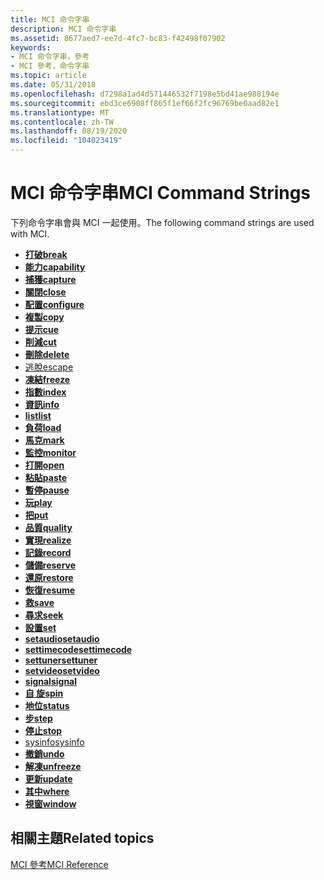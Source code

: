 ```yaml
---
title: MCI 命令字串
description: MCI 命令字串
ms.assetid: 8677aed7-ee7d-4fc7-bc83-f42498f07902
keywords:
- MCI 命令字串，參考
- MCI 參考，命令字串
ms.topic: article
ms.date: 05/31/2018
ms.openlocfilehash: d7298a1ad4d571446532f7198e5bd41ae988194e
ms.sourcegitcommit: ebd3ce6908ff865f1ef66f2fc96769be0aad82e1
ms.translationtype: MT
ms.contentlocale: zh-TW
ms.lasthandoff: 08/19/2020
ms.locfileid: "104023419"
---
```

# <a name="mci-command-strings"></a><span data-ttu-id="fd013-105">MCI 命令字串</span><span class="sxs-lookup"><span data-stu-id="fd013-105">MCI Command Strings</span></span>

<span data-ttu-id="fd013-106">下列命令字串會與 MCI 一起使用。</span><span class="sxs-lookup"><span data-stu-id="fd013-106">The following command strings are used with MCI.</span></span>

-   [<span data-ttu-id="fd013-107">**打破**</span><span class="sxs-lookup"><span data-stu-id="fd013-107">**break**</span></span>](break.md)
-   [<span data-ttu-id="fd013-108">**能力**</span><span class="sxs-lookup"><span data-stu-id="fd013-108">**capability**</span></span>](capability.md)
-   [<span data-ttu-id="fd013-109">**捕獲**</span><span class="sxs-lookup"><span data-stu-id="fd013-109">**capture**</span></span>](capture.md)
-   [<span data-ttu-id="fd013-110">**關閉**</span><span class="sxs-lookup"><span data-stu-id="fd013-110">**close**</span></span>](close.md)
-   [<span data-ttu-id="fd013-111">**配置**</span><span class="sxs-lookup"><span data-stu-id="fd013-111">**configure**</span></span>](configure.md)
-   [<span data-ttu-id="fd013-112">**複製**</span><span class="sxs-lookup"><span data-stu-id="fd013-112">**copy**</span></span>](copy.md)
-   [<span data-ttu-id="fd013-113">**提示**</span><span class="sxs-lookup"><span data-stu-id="fd013-113">**cue**</span></span>](cue.md)
-   [<span data-ttu-id="fd013-114">**削減**</span><span class="sxs-lookup"><span data-stu-id="fd013-114">**cut**</span></span>](cut.md)
-   [<span data-ttu-id="fd013-115">**刪除**</span><span class="sxs-lookup"><span data-stu-id="fd013-115">**delete**</span></span>](delete.md)
-   [<span data-ttu-id="fd013-116">逃脫</span><span class="sxs-lookup"><span data-stu-id="fd013-116">escape</span></span>](escape.md)
-   [<span data-ttu-id="fd013-117">**凍結**</span><span class="sxs-lookup"><span data-stu-id="fd013-117">**freeze**</span></span>](freeze.md)
-   [<span data-ttu-id="fd013-118">**指數**</span><span class="sxs-lookup"><span data-stu-id="fd013-118">**index**</span></span>](./windows-multimedia-start-page.md)
-   [<span data-ttu-id="fd013-119">**資訊**</span><span class="sxs-lookup"><span data-stu-id="fd013-119">**info**</span></span>](info.md)
-   [<span data-ttu-id="fd013-120">**list**</span><span class="sxs-lookup"><span data-stu-id="fd013-120">**list**</span></span>](list.md)
-   [<span data-ttu-id="fd013-121">**負荷**</span><span class="sxs-lookup"><span data-stu-id="fd013-121">**load**</span></span>](load.md)
-   [<span data-ttu-id="fd013-122">**馬克**</span><span class="sxs-lookup"><span data-stu-id="fd013-122">**mark**</span></span>](mark.md)
-   [<span data-ttu-id="fd013-123">**監控**</span><span class="sxs-lookup"><span data-stu-id="fd013-123">**monitor**</span></span>](monitor.md)
-   [<span data-ttu-id="fd013-124">**打開**</span><span class="sxs-lookup"><span data-stu-id="fd013-124">**open**</span></span>](open.md)
-   [<span data-ttu-id="fd013-125">**粘貼**</span><span class="sxs-lookup"><span data-stu-id="fd013-125">**paste**</span></span>](paste.md)
-   [<span data-ttu-id="fd013-126">**暫停**</span><span class="sxs-lookup"><span data-stu-id="fd013-126">**pause**</span></span>](pause.md)
-   [<span data-ttu-id="fd013-127">**玩**</span><span class="sxs-lookup"><span data-stu-id="fd013-127">**play**</span></span>](play.md)
-   [<span data-ttu-id="fd013-128">**把**</span><span class="sxs-lookup"><span data-stu-id="fd013-128">**put**</span></span>](put.md)
-   [<span data-ttu-id="fd013-129">**品質**</span><span class="sxs-lookup"><span data-stu-id="fd013-129">**quality**</span></span>](quality.md)
-   [<span data-ttu-id="fd013-130">**實現**</span><span class="sxs-lookup"><span data-stu-id="fd013-130">**realize**</span></span>](realize.md)
-   [<span data-ttu-id="fd013-131">**記錄**</span><span class="sxs-lookup"><span data-stu-id="fd013-131">**record**</span></span>](record.md)
-   [<span data-ttu-id="fd013-132">**儲備**</span><span class="sxs-lookup"><span data-stu-id="fd013-132">**reserve**</span></span>](reserve.md)
-   [<span data-ttu-id="fd013-133">**還原**</span><span class="sxs-lookup"><span data-stu-id="fd013-133">**restore**</span></span>](restore.md)
-   [<span data-ttu-id="fd013-134">**恢復**</span><span class="sxs-lookup"><span data-stu-id="fd013-134">**resume**</span></span>](resume.md)
-   [<span data-ttu-id="fd013-135">**救**</span><span class="sxs-lookup"><span data-stu-id="fd013-135">**save**</span></span>](save.md)
-   [<span data-ttu-id="fd013-136">**尋求**</span><span class="sxs-lookup"><span data-stu-id="fd013-136">**seek**</span></span>](seek.md)
-   [<span data-ttu-id="fd013-137">**設置**</span><span class="sxs-lookup"><span data-stu-id="fd013-137">**set**</span></span>](set.md)
-   [<span data-ttu-id="fd013-138">**setaudio**</span><span class="sxs-lookup"><span data-stu-id="fd013-138">**setaudio**</span></span>](setaudio.md)
-   [<span data-ttu-id="fd013-139">**settimecode**</span><span class="sxs-lookup"><span data-stu-id="fd013-139">**settimecode**</span></span>](settimecode.md)
-   [<span data-ttu-id="fd013-140">**settuner**</span><span class="sxs-lookup"><span data-stu-id="fd013-140">**settuner**</span></span>](settuner.md)
-   [<span data-ttu-id="fd013-141">**setvideo**</span><span class="sxs-lookup"><span data-stu-id="fd013-141">**setvideo**</span></span>](setvideo.md)
-   [<span data-ttu-id="fd013-142">**signal**</span><span class="sxs-lookup"><span data-stu-id="fd013-142">**signal**</span></span>](signal.md)
-   [<span data-ttu-id="fd013-143">**自 旋**</span><span class="sxs-lookup"><span data-stu-id="fd013-143">**spin**</span></span>](spin.md)
-   [<span data-ttu-id="fd013-144">**地位**</span><span class="sxs-lookup"><span data-stu-id="fd013-144">**status**</span></span>](status.md)
-   [<span data-ttu-id="fd013-145">**步**</span><span class="sxs-lookup"><span data-stu-id="fd013-145">**step**</span></span>](step.md)
-   [<span data-ttu-id="fd013-146">**停止**</span><span class="sxs-lookup"><span data-stu-id="fd013-146">**stop**</span></span>](stop.md)
-   [<span data-ttu-id="fd013-147">sysinfo</span><span class="sxs-lookup"><span data-stu-id="fd013-147">sysinfo</span></span>](sysinfo.md)
-   [<span data-ttu-id="fd013-148">**撤銷**</span><span class="sxs-lookup"><span data-stu-id="fd013-148">**undo**</span></span>](undo.md)
-   [<span data-ttu-id="fd013-149">**解凍**</span><span class="sxs-lookup"><span data-stu-id="fd013-149">**unfreeze**</span></span>](unfreeze.md)
-   [<span data-ttu-id="fd013-150">**更新**</span><span class="sxs-lookup"><span data-stu-id="fd013-150">**update**</span></span>](update.md)
-   [<span data-ttu-id="fd013-151">**其中**</span><span class="sxs-lookup"><span data-stu-id="fd013-151">**where**</span></span>](where.md)
-   [<span data-ttu-id="fd013-152">**視窗**</span><span class="sxs-lookup"><span data-stu-id="fd013-152">**window**</span></span>](window.md)

## <a name="related-topics"></a><span data-ttu-id="fd013-153">相關主題</span><span class="sxs-lookup"><span data-stu-id="fd013-153">Related topics</span></span>

<dl> <dt>

[<span data-ttu-id="fd013-154">MCI 參考</span><span class="sxs-lookup"><span data-stu-id="fd013-154">MCI Reference</span></span>](mci-reference.md)
</dt> </dl>

 

 
